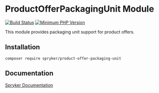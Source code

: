 # ProductOfferPackagingUnit Module
[![Build Status](https://travis-ci.org/spryker/product-offer-packaging-unit.svg)](https://travis-ci.org/spryker/product-offer-packaging-unit)
[![Minimum PHP Version](https://img.shields.io/badge/php-%3E%3D%207.3-8892BF.svg)](https://php.net/)

This module provides packaging unit support for product offers.

## Installation

```
composer require spryker/product-offer-packaging-unit
```

## Documentation

[Spryker Documentation](https://academy.spryker.com/developing_with_spryker/module_guide/modules.html)

